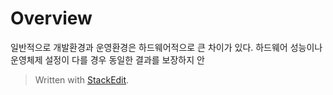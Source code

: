 # Overview

일반적으로 개발환경과 운영환경은 하드웨어적으로 큰 차이가 있다. 하드웨어 성능이나 운영체제 설정이 다를 경우 동일한 결과를 보장하지 안



> Written with [StackEdit](https://stackedit.io/).
<!--stackedit_data:
eyJoaXN0b3J5IjpbLTE1MjIxMTMxOF19
-->
